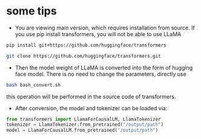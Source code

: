 # some tips
* You are viewing main version, which requires installation from source. 
If you use pip install transformers, you will not be able to use LLaMA
```bash
pip install git+https://github.com/huggingface/transformers

git clone https://github.com/huggingface/transformers.git
```
* Then the model weight of LLaMA is converted into the form of hugging face model. There is no need to change the parameters, 
directly use 
```bash 
bash bash_convert.sh
```
this operation will be performed in the source code of transformers.
* After conversion, the model and tokenizer can be loaded via:
```python
from transformers import LlamaForCausalLM, LlamaTokenizer
tokenizer = LlamaTokenizer.from_pretrained("/output/path")
model = LlamaForCausalLM.from_pretrained("/output/path")
```
